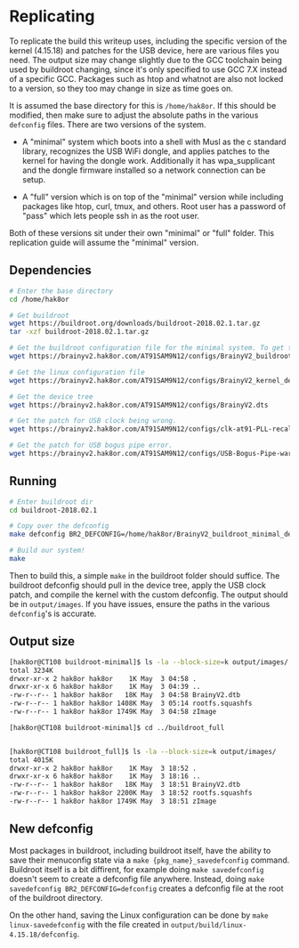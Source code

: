 # Replicating

To replicate the build this writeup uses, including the specific version of the kernel (4.15.18) and patches for the USB device, here are various files you need. The output size may change slightly due to the GCC toolchain being used by buildroot changing, since it's only specified to use GCC 7.X instead of a specific GCC. Packages such as htop and whatnot are also not locked to a version, so they too may change in size as time goes on.

It is assumed the base directory for this is ```/home/hak8or```. If this should be modified, then make sure to adjust the absolute paths in the various ```defconfig``` files. There are two versions of the system.

- A "minimal" system which boots into a shell with Musl as the c standard library, recognizes the USB WiFi dongle, and applies patches to the kernel for having the dongle work. Additionally it has wpa_supplicant and the dongle firmware installed so a network connection can be setup.

- A "full" version which is on top of the "minimal" version while including packages like htop, curl, tmux, and others. Root user has a password of "pass" which lets people ssh in as the root user.

Both of these versions sit under their own "minimal" or "full" folder. This replication guide will assume the "minimal" version.

## Dependencies

```bash
# Enter the base directory
cd /home/hak8or

# Get buildroot
wget https://buildroot.org/downloads/buildroot-2018.02.1.tar.gz
tar -xzf buildroot-2018.02.1.tar.gz

# Get the buildroot configuration file for the minimal system. To get the full system, just use BrainyV2_buildroot_full_defconfig instead.
wget https://brainyv2.hak8or.com/AT91SAM9N12/configs/BrainyV2_buildroot_minimal_defconfig

# Get the linux configuration file
wget https://brainyv2.hak8or.com/AT91SAM9N12/configs/BrainyV2_kernel_defconfig

# Get the device tree
wget https://brainyv2.hak8or.com/AT91SAM9N12/configs/BrainyV2.dts

# Get the patch for USB clock being wrong.
wget https://brainyv2.hak8or.com/AT91SAM9N12/configs/clk-at91-PLL-recalc_rate-now-using-cached-MUL-and-DI.patch

# Get the patch for USB bogus pipe error.
wget https://brainyv2.hak8or.com/AT91SAM9N12/configs/USB-Bogus-Pipe-warning-rate-limited.patch
```

## Running

```bash
# Enter buildroot dir
cd buildroot-2018.02.1

# Copy over the defconfig
make defconfig BR2_DEFCONFIG=/home/hak8or/BrainyV2_buildroot_minimal_defconfig

# Build our system!
make
```

Then to build this, a simple ```make``` in the buildroot folder should suffice. The buildroot defconfig should pull in the device tree, apply the USB clock patch, and compile the kernel with the custom defconfig. The output should be in ```output/images```. If you have issues, ensure the paths in the various ```defconfig```'s is accurate.

## Output size

```bash
[hak8or@CT108 buildroot-minimal]$ ls -la --block-size=k output/images/
total 3234K
drwxr-xr-x 2 hak8or hak8or    1K May  3 04:58 .
drwxr-xr-x 6 hak8or hak8or    1K May  3 04:39 ..
-rw-r--r-- 1 hak8or hak8or   18K May  3 04:58 BrainyV2.dtb
-rw-r--r-- 1 hak8or hak8or 1408K May  3 05:14 rootfs.squashfs
-rw-r--r-- 1 hak8or hak8or 1749K May  3 04:58 zImage

[hak8or@CT108 buildroot-minimal]$ cd ../buildroot_full


[hak8or@CT108 buildroot_full]$ ls -la --block-size=k output/images/
total 4015K
drwxr-xr-x 2 hak8or hak8or    1K May  3 18:52 .
drwxr-xr-x 6 hak8or hak8or    1K May  3 18:16 ..
-rw-r--r-- 1 hak8or hak8or   18K May  3 18:51 BrainyV2.dtb
-rw-r--r-- 1 hak8or hak8or 2200K May  3 18:52 rootfs.squashfs
-rw-r--r-- 1 hak8or hak8or 1749K May  3 18:51 zImage
```

## New defconfig

Most packages in buildroot, including buildroot itself, have the ability to save their menuconfig state via a ```make {pkg_name}_savedefconfig``` command. Buildroot itself is a bit diffirent, for example doing ```make savedefconfig``` doesn't seem to create a defconfig file anywhere. Instead, doing ```make savedefconfig BR2_DEFCONFIG=defconfig``` creates a defconfig file at the root of the buildroot directory.

On the other hand, saving the Linux configuration can be done by ```make linux-savedefconfig``` with the file created in ```output/build/linux-4.15.18/defconfig```.